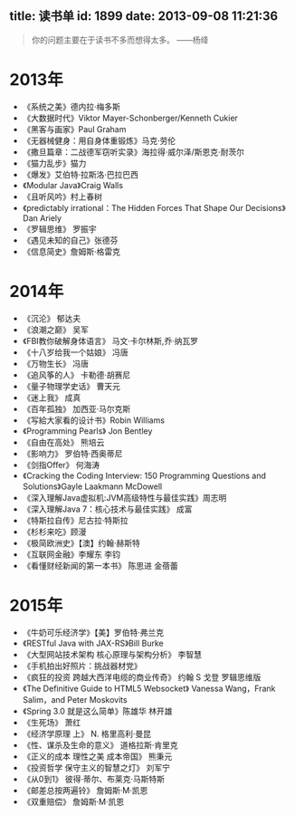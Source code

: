 title: 读书单
id: 1899
date: 2013-09-08 11:21:36
---

> 你的问题主要在于读书不多而想得太多。 ——杨绛

# 2013年

*   《系统之美》德内拉·梅多斯  
*   《大数据时代》Viktor Mayer-Schonberger/Kenneth Cukier  
*   《黑客与画家》Paul Graham  
*   《无器械健身：用自身体重锻炼》马克·劳伦  
*   《撒旦篇章：二战德军窃听实录》海拉得·威尔泽/斯恩克·耐茨尔  
*   《猫力乱步》猫力  
*   《爆发》艾伯特·拉斯洛·巴拉巴西   
*   《Modular Java》Craig Walls   
*   《且听风吟》村上春树  
*   《predictably irrational：The Hidden Forces That Shape Our Decisions》Dan Ariely  
*   《罗辑思维》 罗振宇  
*   《遇见未知的自己》张德芬  
*   《信息简史》詹姆斯·格雷克  

# 2014年

*   《沉沦》 郁达夫
*   《浪潮之巅》 吴军
*   《FBI教你破解身体语言》 马文·卡尔林斯,乔·纳瓦罗
*   《十八岁给我一个姑娘》 冯唐
*   《万物生长》 冯唐
*   《追风筝的人》 卡勒德·胡赛尼
*   《量子物理学史话》 曹天元
*   《迷上我》 成真
*   《百年孤独》 加西亚·马尔克斯
*   《写給大家看的设计书》Robin Williams
*   《Programming Pearls》 Jon Bentley
*   《自由在高处》 熊培云
*   《影响力》 罗伯特·西奥蒂尼
*   《剑指Offer》 何海涛
*   《Cracking the Coding Interview: 150 Programming Questions and Solutions》Gayle Laakmann McDowell
*   《深入理解Java虚拟机:JVM高级特性与最佳实践》周志明
*   《深入理解Java 7：核心技术与最佳实践》 成富
*   《特斯拉自传》尼古拉·特斯拉
*   《杉杉来吃》顾漫
*	《极简欧洲史》【澳】约翰·赫斯特
*   《互联网金融》李耀东 李钧 
*   《看懂财经新闻的第一本书》 陈思进 金蓓蕾

# 2015年
*   《牛奶可乐经济学》【美】罗伯特·弗兰克
*   《RESTful Java with JAX-RS》Bill Burke
*  《大型网站技术架构 核心原理与架构分析》 李智慧
*   《手机拍出好照片：挑战器材党》
*   《疯狂的投资 跨越大西洋电缆的商业传奇》 约翰 S 戈登 罗辑思维版
*  《The Definitive Guide to HTML5 Websocket》 Vanessa Wang，Frank Salim，and Peter Moskovits
*  《Spring 3.0 就是这么简单》陈雄华 林开雄
*  《生死场》 萧红
*  《经济学原理 上》 N. 格里高利·曼昆
*  《性、谋杀及生命的意义》 道格拉斯·肯里克
*  《正义的成本 理性之美 成本帝国》 熊秉元
*  《投资哲学 保守主义的智慧之灯》 刘军宁
*  《从0到1》 彼得·蒂尔、布莱克·马斯特斯
*  《邮差总按两遍铃》 詹姆斯·M·凯恩
*  《双重赔偿》 詹姆斯·M·凯恩

